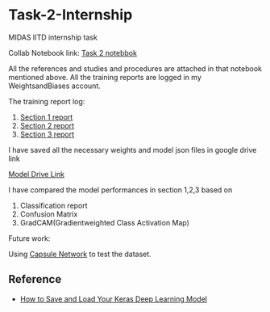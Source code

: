 # Task-2-Internship
MIDAS IITD internship task

Collab Notebook link: [Task 2 notebbok](https://github.com/sayan0506/Task-2-Internship/blob/main/IIITD_assignment_task_2_test_script.ipynb)

All the references and studies and procedures are attached in that notebook mentioned above. All the training reports are logged in my WeightsandBiases account.

The training report log:

1. [Section 1 report](https://wandb.ai/sayan0506/Master%20Training)
2. [Section 2 report](https://wandb.ai/sayan0506/MNIST%20Training%20section%202)
3. [Section 3 report](https://wandb.ai/sayan0506/MNISTtask3%20data%20Training%20section%203)

I have saved all the necessary weights and model json files in google drive link

[Model Drive Link](https://drive.google.com/drive/u/0/folders/10iaQeAecoaPE508WevrnPFPrukOpvryj)

I have compared the model performances in section 1,2,3 based on

1. Classification report
2. Confusion Matrix
3. GradCAM(Gradientweighted Class Activation Map)

Future work:

Using [Capsule Network](https://arxiv.org/pdf/1710.09829) to test the dataset.

## Reference

* [How to Save and Load Your Keras Deep Learning Model](https://machinelearningmastery.com/save-load-keras-deep-learning-models/)

